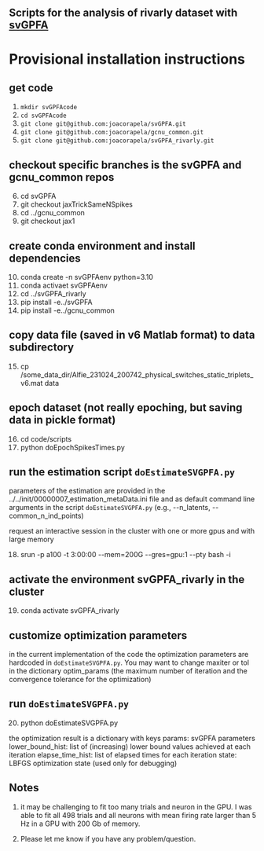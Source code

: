Scripts for the analysis of rivarly dataset with [svGPFA](https://github.com/joacorapela/svGPFA)
------------------------------------------------------------------------------------------------

# Provisional installation instructions

## get code
01. `mkdir svGPFAcode`
02. `cd svGPFAcode`
03. `git clone git@github.com:joacorapela/svGPFA.git`
04. `git clone git@github.com:joacorapela/gcnu_common.git`
05. `git clone git@github.com:joacorapela/svGPFA_rivarly.git`

## checkout specific branches is the svGPFA and gcnu_common repos
06. cd svGPFA
07. git checkout jaxTrickSameNSpikes
08. cd ../gcnu_common
09. git checkout jax1

## create conda environment and install dependencies
10. conda create -n svGPFAenv python=3.10
11. conda activaet svGPFAenv
12. cd ../svGPFA_rivarly
13. pip install -e../svGPFA
14. pip install -e../gcnu_common

## copy data file (saved in v6 Matlab format) to data subdirectory
15. cp /some_data_dir/Alfie_231024_200742_physical_switches_static_triplets_v6.mat data

## epoch dataset (not really epoching, but saving data in pickle format)
16. cd code/scripts
17. python doEpochSpikesTimes.py

## run the estimation script `doEstimateSVGPFA.py`

parameters of the estimation are provided in the ../../init/00000007_estimation_metaData.ini file
and as default command line arguments in the script `doEstimateSVGPFA.py`
(e.g., --n_latents, --common_n_ind_points)

request an interactive session in the cluster with one or more gpus and with large memory

18. srun -p a100 -t 3:00:00 --mem=200G --gres=gpu:1 --pty bash -i

## activate the environment svGPFA_rivarly in the cluster
19. conda activate svGPFA_rivarly

## customize optimization parameters

in the current implementation of the code the optimization parameters are hardcoded in
`doEstimateSVGPFA.py`. You may want to change maxiter or tol in the dictionary optim_params
(the maximum number of iteration and the convergence tolerance for the optimization)

## run `doEstimateSVGPFA.py`
20. python doEstimateSVGPFA.py

the optimization result is a dictionary with keys
params: svGPFA parameters
lower_bound_hist: list of (increasing) lower bound values achieved at each iteration
elapse_time_hist: list of elapsed times for each iteration
state: LBFGS optimization state (used only for debugging)

## Notes

1. it may be challenging to fit too many trials and neuron in the GPU. I was able to fit all 498 trials and all neurons with mean firing rate larger than 5 Hz in a GPU with 200 Gb of memory.

2. Please let me know if you have any problem/question.
